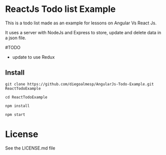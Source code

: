 # ReactJs Todo list Example

This is a todo list made as an example for lessons on Angular Vs React Js.

It uses a server with NodeJs and Express to store, update and delete data in a json file.

#TODO

- update to use Redux

## Install

    git clone https://github.com/diegoalmesp/AngularJs-Todo-Example.git ReactTodoExample

    cd ReactTodoExample

    npm install

    npm start

# License

See the LICENSE.md file